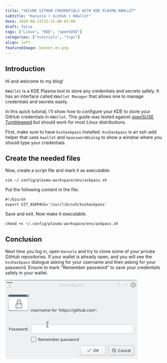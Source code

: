 ```yaml
---
title: "SECURE GITHUB CREDENTIALS WITH KDE PLASMA KWALLET"
subtitle: "Konsole + GitHub + KWallet"
date: 2020-08-21T15:15:00-03:00
draft: false
tags: ["Linux", "KDE", "openSUSE"]
categories: ["tutorials", "tips"]
align: left
featuredImage: banner.en.png
---
```


## Introduction

Hi and welcome to my blog!

`KWallet` is a KDE Plasma tool to store any credentials and secrets safely. It has an interface called `KWallet Manager` that allows one to manage credentials and secrets easily.

In this quick tutorial, I'll show how to configure your KDE to store your GitHub credentials in `KWallet`. This guide was tested against [openSUSE Tumbleweed](https://www.opensuse.org/) but should work for most Linux distributions.

First, make sure to have `ksshaskpass` installed. `ksshaskpass` is an ssh-add helper that uses `kwallet` and `kpassworddialog` to show a window where you should type your credentials.

## Create the needed files

Now, create a script file and mark it as executable:

```shell
vim ~/.config/plasma-workspace/env/askpass.sh
```

Put the following content in the file:

```shell
#!/bin/sh
export GIT_ASKPASS='/usr/lib/ssh/ksshaskpass'
```

Save and exit. Now make it executable.

```shell
chmod +x ~/.config/plasma-workspace/env/askpass.sh
```

## Conclusion

Next time you log in, open `Konsole` and try to clone some of your private GitHub repositories.
If your wallet is already open, and you will see the `ksshaskpass` dialogue asking for your username and then asking for your password. Ensure to mark "Remember password" to save your credentials safely in your wallet.

![ksshaskpass](./ksshaskpass.png)

